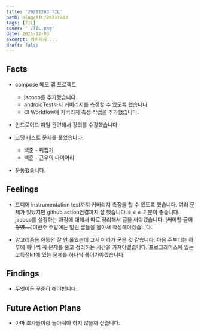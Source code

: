 ```yaml
---
title: '20211203 TIL'
path: blog/TIL/20211203
tags: [TIL]
cover: './TIL.png'
date: 2021-12-03
excerpt: 커버리지....
draft: false
---
```


## Facts

- compose 메모 앱 프로젝트

  - jacoco를 추가했습니다.
  - androidTest까지 커버리지를 측정할 수 있도록 했습니다.
  - CI Workflow에 커버리지 측정 작업을 추가했습니다.

- 안드로이드 파일 관련해서 강의를 수강했습니다.

- 코딩 테스트 문제를 풀었습니다.

  - 백준 - 뒤집기
  - 백준 - 근우의 다이어리

- 운동했습니다.

## Feelings

- 드디어 instrumentation test까지 커버리지 측정을 할 수 있도록 했습니다. 여러 문제가 있었지만 github action연결까지 잘 했습니다.ㅎㅎㅎ 기분이 좋습니다. jacoco를 설정하는 과정에 대해서 따로 정리해서 글을 써야겠습니다. (~~써야할 글이 쌓였....~~)이번주 주말에는 밀린 글들을 몰아서 작성해야겠습니다.

- 알고리즘을 한동안 잘 안 풀었는데 그새 머리가 굳은 것 같습니다. 다음 주부터는 하루에 하나씩 꼭 문제를 풀고 정리하는 시간을 가져야겠습니다. 프로그래머스에 있는 고득점kit에 있는 문제를 하나씩 풀어가야겠습니다.

## Findings

- 무엇이든 꾸준히 해야합니다.

## Future Action Plans

- 아마 조카들이랑 놀아줘야 하지 않을까 싶습니다.
